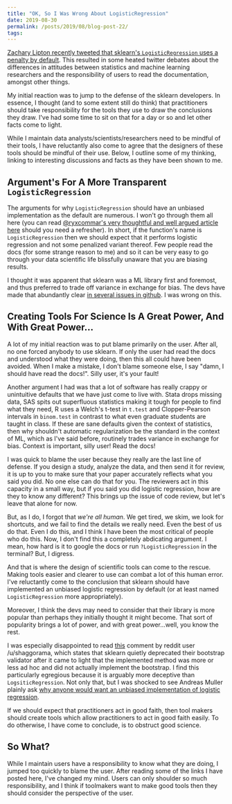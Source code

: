 ```yaml
---
title: "OK, So I Was Wrong About LogisticRegression"
date: 2019-08-30
permalink: /posts/2019/08/blog-post-22/
tags:
---
```


[Zachary Lipton recently tweeted that sklearn's `LogisticRegression` uses a penalty by default](https://twitter.com/zacharylipton/status/1167298276686589953).  This resulted in some heated twitter debates about the differences in attitudes between statistics and machine learning researchers and the responsibility of users to read the documentation, amongst other things.

My initial reaction was to jump to the defense of the sklearn developers.  In essence, I thought (and to some extent still do think) that practitioners should take responsibility for the tools they use to draw the conclusions they draw.  I've had some time to sit on that for a day or so and let other facts come to light.

While I maintain data analysts/scientists/researchers need to be mindful of their tools, I have reluctantly also come to agree that the designers of these tools should be mindful of their use.  Below, I outline some of my thinking, linking to interesting discussions and facts as they have been shown to me.

## Argument's For A More Transparent `LogisticRegression`

The arguments for why `LogisticRegression` should have an unbiased implementation as the default are numerous.  I won't go through them all here (you can read [@ryxcommar's very thoughtful and well argued article here](https://ryxcommar.com/2019/08/30/scikit-learns-defaults-are-wrong/) should you need a refresher).  In short, if the function's name is `LogisticRegression` then we should expect that it performs logistic regression and not some penalized variant thereof. Few people read the docs (for some strange reason to me) and so it can be very easy to go through your data scientific life blissfully unaware that you are biasing results.

I thought it was apparent that sklearn was a ML library first and foremost, and thus preferred to trade off variance in exchange for bias. The devs have made that abundantly clear [in several issues in github](https://github.com/scikit-learn/scikit-learn/issues/6738#issuecomment-252799153).  I was wrong on this.

## Creating Tools For Science Is A Great Power, And With Great Power...

A lot of my initial reaction was to put blame primarily on the user.  After all, no one forced anybody to use sklearn.  If only the user had read the docs and understood what they were doing, then this all could have been avoided.  When I make a mistake, I don't blame someone else, I say "damn, I should have read the docs!".  Silly user, it's your fault!

Another argument I had was that a lot of software has really crappy or unintuitive defaults that we have just come to live with.  Stata drops missing data, SAS spits out superfluous statistics making it tough for people to find what they need, R uses a Welch's t-test in `t.test` and Clopper-Pearson intervals in `binom.test` in contrast to what even graduate students are taught in class.  If these are sane defaults given the context of statistics, then why shouldn't automatic regularization be the standard in the context of ML, which as I've said before, routinely trades variance in exchange for bias.  Context is important, silly user!  Read the docs!

I was quick to blame the user because they really are the last line of defense.  If you design a study, analyze the data, and then send it for review, it is up to you to make sure that your paper accurately reflects what you said you did.  No one else can do that for you.  The reviewers act in this capacity in a small way, but if you said you did logistic regression, how are they to know any different?  This brings up the issue of code review, but let's leave that alone for now.

But, as I do, I forgot that *we're all human*.  We get tired, we skim, we look for shortcuts, and we fail to find the details we really need.  Even the best of us do that.  Even I do this, and I think I have been the most critical of people who do this.  Now, I don't find this a completely abdicating argument.  I mean, how hard is it to google the docs or run `?LogisticRegression` in the terminal?  But, I digress.

And that is where the design of scientific tools can come to the rescue. Making tools easier and clearer to use can combat a lot of this human error. I've reluctantly come to the conclusion that sklearn should have implemented an unbiased logistic regression by default (or at least named `LogisticRegression` more appropriately).

Moreover, I think the devs may need to consider that their library is more popular than perhaps they initially thought it might become.  That sort of popularity brings a lot of power, and with great power...well, you know the rest.

I was especially disappointed to read [this](https://www.reddit.com/r/statistics/comments/8de54s/is_r_better_than_python_at_anything_i_started/dxmnaef/) comment by reddit user /u/shaggorama, which states that sklearn quietly deprecated their bootstrap validator after it came to light that the implemented method was more or less ad hoc and did not actually implement the bootstrap.  I find this particularly egregious because it is arguably more deceptive than `LogsiticRegression`.  Not only that, but I was shocked to see Andreas Muller plainly ask [why anyone would want an unbiased implementation of logistic regression](https://github.com/scikit-learn/scikit-learn/issues/6738#issuecomment-252798270).

If we should expect that practitioners act in good faith, then tool makers should create tools which allow practitioners to act in good faith easily.  To do otherwise, I have come to conclude, is to obstruct good science.

## So What?

While I maintain users have a responsibility to know what they are doing, I jumped too quickly to blame the user.  After reading some of the links I have posted here,  I've changed my mind.  Users can only shoulder so much responsibility, and I think if toolmakers want to make good tools then they should consider the perspective of the user.
